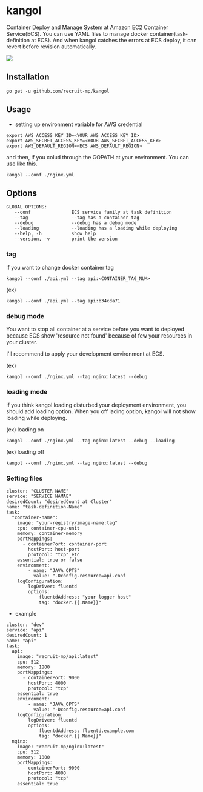 # kangol

Container Deploy and Manage System at Amazon EC2 Container Service(ECS).
You can use YAML files to manage docker container(task-definition at ECS).
And when kangol catches the errors at ECS deploy, it can revert before revision automatically.


![](https://cloud.githubusercontent.com/assets/2541396/10562719/ee2773fc-75a4-11e5-8b46-9273ff110db2.gif)

## Installation

```
go get -u github.com/recruit-mp/kangol
```

## Usage

* setting up environment variable for AWS credential

```
export AWS_ACCESS_KEY_ID=<YOUR AWS_ACCESS_KEY_ID>
export AWS_SECRET_ACCESS_KEY=<YOUR AWS_SECRET_ACCESS_KEY>
export AWS_DEFAULT_REGION=<ECS AWS_DEFAULT_REGION>
```

and then, if you colud through the GOPATH at your environment.
You can use like this.

```
kangol --conf ./nginx.yml
```

## Options


```
GLOBAL OPTIONS:
   --conf               ECS service family at task definition
   --tag                --tag has a container tag
   --debug              --debug has a debug mode
   --loading            --loading has a loading while deploying
   --help, -h           show help
   --version, -v        print the version
```

### tag

if you want to change docker container tag

```
kangol --conf ./api.yml --tag api:<CONTAINER_TAG_NUM>
```

(ex)

```
kangol --conf ./api.yml --tag api:b34cda71
```

### debug mode

You want to stop all container at a service before you want to deployed because ECS show 'resource not found' because of few your resources in your cluster.

I'll recommend to apply your development environment at ECS.

(ex)

```
kangol --conf ./nginx.yml --tag nginx:latest --debug
```

### loading mode

if you think kangol loading disturbed your deployment environment, you should add loading option.
When you off lading option, kangol will not show loading while deploying.

(ex) loading on

```
kangol --conf ./nginx.yml --tag nginx:latest --debug --loading
```

(ex) loading off

```
kangol --conf ./nginx.yml --tag nginx:latest --debug
```

### Setting files

```
cluster: "CLUSTER NAME"
service: "SERVICE NAMAE"
desiredCount: "desiredCount at Cluster"
name: "task-definition-Name"
task:
  "container-name":
    image: "your-registry/image-name:tag"
    cpu: container-cpu-unit
    memory: container-memory
    portMappings:
      - containerPort: container-port
        hostPort: host-port
        protocol: "tcp" etc
    essential: true or false
    environment:
        - name: "JAVA_OPTS"
          value: "-Dconfig.resource=api.conf
    logConfiguration:
        logDriver: fluentd
        options:
            fluentdAddress: "your logger host"
            tag: "docker.{{.Name}}"
```

* example

```
cluster: "dev"
service: "api"
desiredCount: 1
name: "api"
task:
  api:
    image: "recruit-mp/api:latest"
    cpu: 512
    memory: 1800
    portMappings:
      - containerPort: 9000
        hostPort: 4000
        protocol: "tcp"
    essential: true
    environment:
        - name: "JAVA_OPTS"
          value: "-Dconfig.resource=api.conf
    logConfiguration:
        logDriver: fluentd
        options:
            fluentdAddress: fluentd.example.com
            tag: "docker.{{.Name}}"
  nginx:
    image: "recruit-mp/nginx:latest"
    cpu: 512
    memory: 1800
    portMappings:
      - containerPort: 9000
        hostPort: 4000
        protocol: "tcp"
    essential: true
```
